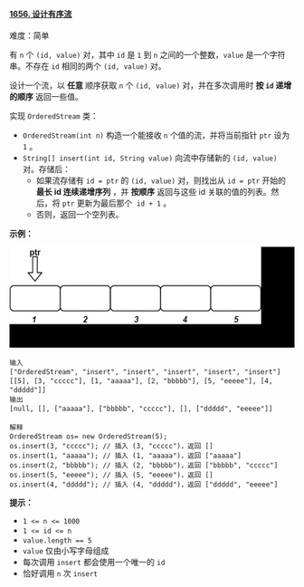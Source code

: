 ﻿#### [1656\. 设计有序流](https://leetcode.cn/problems/design-an-ordered-stream/)

难度：简单

有 `n` 个 `(id, value)` 对，其中 `id` 是 `1` 到 `n` 之间的一个整数，`value` 是一个字符串。不存在 `id` 相同的两个 `(id, value)` 对。

设计一个流，以 **任意** 顺序获取 `n` 个 `(id, value)` 对，并在多次调用时 **按 `id` 递增的顺序** 返回一些值。

实现 `OrderedStream` 类：

-   `OrderedStream(int n)` 构造一个能接收 `n` 个值的流，并将当前指针 `ptr` 设为 `1` 。
-   `String[] insert(int id, String value)` 向流中存储新的 `(id, value)` 对。存储后：
    -   如果流存储有 `id = ptr` 的 `(id, value)` 对，则找出从 `id = ptr` 开始的 **最长 id 连续递增序列** ，并 **按顺序** 返回与这些 id 关联的值的列表。然后，将 `ptr` 更新为最后那个  `id + 1` 。
    -   否则，返回一个空列表。
        

**示例：**

**![](./assets/img/Question1656.gif)**

```
输入
["OrderedStream", "insert", "insert", "insert", "insert", "insert"]
[[5], [3, "ccccc"], [1, "aaaaa"], [2, "bbbbb"], [5, "eeeee"], [4, "ddddd"]]
输出
[null, [], ["aaaaa"], ["bbbbb", "ccccc"], [], ["ddddd", "eeeee"]]

解释
OrderedStream os= new OrderedStream(5);
os.insert(3, "ccccc"); // 插入 (3, "ccccc")，返回 []
os.insert(1, "aaaaa"); // 插入 (1, "aaaaa")，返回 ["aaaaa"]
os.insert(2, "bbbbb"); // 插入 (2, "bbbbb")，返回 ["bbbbb", "ccccc"]
os.insert(5, "eeeee"); // 插入 (5, "eeeee")，返回 []
os.insert(4, "ddddd"); // 插入 (4, "ddddd")，返回 ["ddddd", "eeeee"]
```

**提示：**

-   `1 <= n <= 1000`
-   `1 <= id <= n`
-   `value.length == 5`
-   `value` 仅由小写字母组成
-   每次调用 `insert` 都会使用一个唯一的 `id`
-   恰好调用 `n` 次 `insert`
